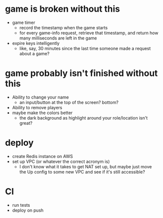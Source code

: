 # game is broken without this

- game timer
	- record the timestamp when the game starts
	- for every game-info request, retrieve that timestamp, and return how many milliseconds are left in the game
- expire keys intelligently
	- like, say, 30 minutes since the last time someone made a request about a game?

# game probably isn't finished without this

- Ability to change your name
	- an input/button at the top of the screen?  bottom?
- Ability to remove players
- maybe make the colors better
	- the dark background as highlight around your role/location isn't great?

# deploy

- create Redis instance on AWS
- set up VPC (or whatever the correct acronym is)
	- I don't know what it takes to get NAT set up, but maybe just move the Up config to some new VPC and see if it's still accessible?

# CI

- run tests
- deploy on push

